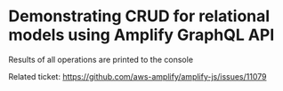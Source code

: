 # Demonstrating CRUD for relational models using Amplify GraphQL API

Results of all operations are printed to the console

Related ticket: https://github.com/aws-amplify/amplify-js/issues/11079

